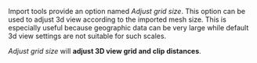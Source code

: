 Import tools provide an option named *Adjust grid size*. This option can be used to adjust 3d view according to the imported mesh size. This is especially useful because geographic data can be very large while default 3d view settings are not suitable for such scales.
	
*Adjust grid size* will **adjust 3D view grid and clip distances**.